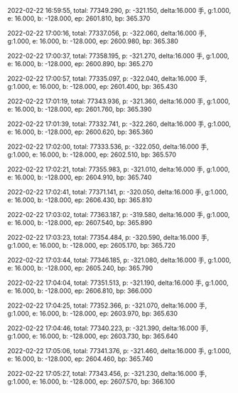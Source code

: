 2022-02-22 16:59:55, total: 77349.290, p: -321.150, delta:16.000 手, g:1.000, e: 16.000, b: -128.000, ep: 2601.810, bp: 365.370

2022-02-22 17:00:16, total: 77337.056, p: -322.060, delta:16.000 手, g:1.000, e: 16.000, b: -128.000, ep: 2600.980, bp: 365.380

2022-02-22 17:00:37, total: 77358.195, p: -321.270, delta:16.000 手, g:1.000, e: 16.000, b: -128.000, ep: 2600.890, bp: 365.270

2022-02-22 17:00:57, total: 77335.097, p: -322.040, delta:16.000 手, g:1.000, e: 16.000, b: -128.000, ep: 2601.400, bp: 365.430

2022-02-22 17:01:19, total: 77343.936, p: -321.360, delta:16.000 手, g:1.000, e: 16.000, b: -128.000, ep: 2601.760, bp: 365.390

2022-02-22 17:01:39, total: 77332.741, p: -322.260, delta:16.000 手, g:1.000, e: 16.000, b: -128.000, ep: 2600.620, bp: 365.360

2022-02-22 17:02:00, total: 77333.536, p: -322.050, delta:16.000 手, g:1.000, e: 16.000, b: -128.000, ep: 2602.510, bp: 365.570

2022-02-22 17:02:21, total: 77355.983, p: -321.010, delta:16.000 手, g:1.000, e: 16.000, b: -128.000, ep: 2604.910, bp: 365.740

2022-02-22 17:02:41, total: 77371.141, p: -320.050, delta:16.000 手, g:1.000, e: 16.000, b: -128.000, ep: 2606.430, bp: 365.810

2022-02-22 17:03:02, total: 77363.187, p: -319.580, delta:16.000 手, g:1.000, e: 16.000, b: -128.000, ep: 2607.540, bp: 365.890

2022-02-22 17:03:23, total: 77354.484, p: -320.590, delta:16.000 手, g:1.000, e: 16.000, b: -128.000, ep: 2605.170, bp: 365.720

2022-02-22 17:03:44, total: 77346.185, p: -321.080, delta:16.000 手, g:1.000, e: 16.000, b: -128.000, ep: 2605.240, bp: 365.790

2022-02-22 17:04:04, total: 77351.513, p: -321.190, delta:16.000 手, g:1.000, e: 16.000, b: -128.000, ep: 2606.810, bp: 366.000

2022-02-22 17:04:25, total: 77352.366, p: -321.070, delta:16.000 手, g:1.000, e: 16.000, b: -128.000, ep: 2603.970, bp: 365.630

2022-02-22 17:04:46, total: 77340.223, p: -321.390, delta:16.000 手, g:1.000, e: 16.000, b: -128.000, ep: 2603.730, bp: 365.640

2022-02-22 17:05:06, total: 77341.376, p: -321.460, delta:16.000 手, g:1.000, e: 16.000, b: -128.000, ep: 2604.460, bp: 365.740

2022-02-22 17:05:27, total: 77343.456, p: -321.230, delta:16.000 手, g:1.000, e: 16.000, b: -128.000, ep: 2607.570, bp: 366.100